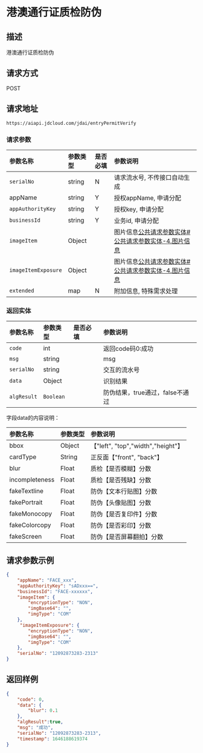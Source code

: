 # 港澳通行证质检防伪


## 描述
港澳通行证质检防伪

## 请求方式

POST

## 请求地址

```apl
https://aiapi.jdcloud.com/jdai/entryPermitVerify
```



### 请求参数

| 参数名称            | 参数类型 | 是否必填 | 参数说明                                                     |
| :------------------ | :------- | :------- | :----------------------------------------------------------- |
| `serialNo`          | string   | N        | 请求流水号, 不传接口自动生成                                 |
| appName             | string   | Y        | 授权appName, 申请分配                                        |
| `appAuthorityKey`   | string   | Y        | 授权key, 申请分配                                            |
| `businessId`        | string   | Y        | 业务id, 申请分配                                             |
| `imageItem`         | Object   |          | 图片信息[公共请求参数实体#公共请求参数实体-4.图片信息](https://cf.jd.com/pages/viewpage.action?pageId=138528176#id-公共请求参数实体-公共请求参数实体-4.图片信息) |
| `imageItemExposure` | Object   |          | 图片信息[公共请求参数实体#公共请求参数实体-4.图片信息](https://cf.jd.com/pages/viewpage.action?pageId=138528176#id-公共请求参数实体-公共请求参数实体-4.图片信息) |
| `extended`          | map      | N        | 附加信息, 特殊需求处理                                       |

### 返回实体

| 参数名称    | 参数类型  | 是否必填 | 参数说明                        |
| :---------- | :-------- | :------- | :------------------------------ |
| `code`      | int       |          | 返回code码0:成功                |
| `msg`       | string    |          | msg                             |
| `serialNo`  | string    |          | 交互的流水号                    |
| `data`      | Object    |          | 识别结果                        |
| `algResult` | `Boolean` |          | 防伪结果，true通过，false不通过 |

字段data的内容说明：

| 参数名称       | 参数类型 | 参数说明                           |
| :------------- | :------- | :--------------------------------- |
| bbox           | Object   | 【"left", "top","width","height"】 |
| cardType       | String   | 正反面【"front", "back"】          |
| blur           | Float    | 质检【是否模糊】分数               |
| incompleteness | Float    | 质检【是否残缺】分数               |
| fakeTextline   | Float    | 防伪【文本行贴图】分数             |
| fakePortrait   | Float    | 防伪【头像贴图】分数               |
| fakeMonocopy   | Float    | 防伪【是否复印件】分数             |
| fakeColorcopy  | Float    | 防伪【是否彩印】分数               |
| fakeScreen     | Float    | 防伪【是否屏幕翻拍】分数           |

## 请求参数示例

```json
{
 	"appName": "FACE_xxx",
	"appAuthorityKey": "sADxxx==",
	"businessId": "FACE-xxxxxx", 
    "imageItem": {
        "encryptionType": "NON",
        "imgBase64": "",
        "imgType": "COM"
    },
     "imageItemExposure": {
        "encryptionType": "NON",
        "imgBase64": "",
        "imgType": "COM"
    },
    "serialNo": "12092873283-2313"
}

```

## 返回样例

```json
{
    "code": 0,
    "data": {
        "blur": 0.1
    },
    "algResult":true,
    "msg": "成功",
    "serialNo": "12092873283-2313",
    "timestamp": 1646188619374
}
```

